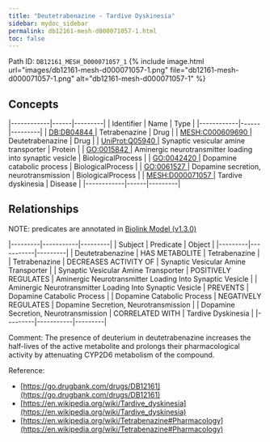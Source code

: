 ```yaml
---
title: "Deutetrabenazine - Tardive Dyskinesia"
sidebar: mydoc_sidebar
permalink: db12161-mesh-d000071057-1.html
toc: false 
---
```



Path ID: `DB12161_MESH_D000071057_1`
{% include image.html url="images/db12161-mesh-d000071057-1.png" file="db12161-mesh-d000071057-1.png" alt="db12161-mesh-d000071057-1" %}

## Concepts

|------------|------|---------|
| Identifier | Name | Type    |
|------------|------|---------|
| <a href="https://identifiers.org/DB:DB04844">DB:DB04844 </a> | Tetrabenazine | Drug |
| <a href="https://identifiers.org/MESH:C000609690">MESH:C000609690 </a> | Deutetrabenazine | Drug |
| <a href="https://identifiers.org/UniProt:Q05940">UniProt:Q05940 </a> | Synaptic vesicular amine transporter | Protein |
| <a href="https://identifiers.org/GO:0015842">GO:0015842 </a> | Aminergic neurotransmitter loading into synaptic vesicle | BiologicalProcess |
| <a href="https://identifiers.org/GO:0042420">GO:0042420 </a> | Dopamine catabolic process | BiologicalProcess |
| <a href="https://identifiers.org/GO:0061527">GO:0061527 </a> | Dopamine secretion, neurotransmission | BiologicalProcess |
| <a href="https://identifiers.org/MESH:D000071057">MESH:D000071057 </a> | Tardive dyskinesia | Disease |
|------------|------|---------|

## Relationships


NOTE: predicates are annotated in <a href="https://github.com/biolink/biolink-model/releases/tag/v1.3.0">Biolink Model (v1.3.0)</a>

|---------|-----------|---------|
| Subject | Predicate | Object  |
|---------|-----------|---------|
| Deutetrabenazine | HAS METABOLITE | Tetrabenazine |
| Tetrabenazine | DECREASES ACTIVITY OF | Synaptic Vesicular Amine Transporter |
| Synaptic Vesicular Amine Transporter | POSITIVELY REGULATES | Aminergic Neurotransmitter Loading Into Synaptic Vesicle |
| Aminergic Neurotransmitter Loading Into Synaptic Vesicle | PREVENTS | Dopamine Catabolic Process |
| Dopamine Catabolic Process | NEGATIVELY REGULATES | Dopamine Secretion, Neurotransmission |
| Dopamine Secretion, Neurotransmission | CORRELATED WITH | Tardive Dyskinesia |
|---------|-----------|---------|

Comment: The presence of deuterium in deutetrabenazine increases the half-lives of the active metabolite and prolongs their pharmacological activity by attenuating CYP2D6 metabolism of the compound.

Reference: 
  - [https://go.drugbank.com/drugs/DB12161](https://go.drugbank.com/drugs/DB12161)
  - [https://en.wikipedia.org/wiki/Tardive_dyskinesia](https://en.wikipedia.org/wiki/Tardive_dyskinesia)
  - [https://en.wikipedia.org/wiki/Tetrabenazine#Pharmacology](https://en.wikipedia.org/wiki/Tetrabenazine#Pharmacology)
